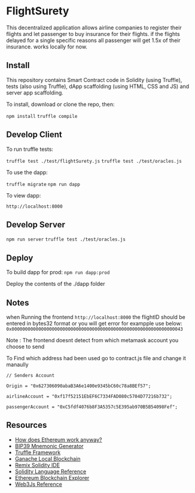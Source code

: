 # FlightSurety

This decentralized application allows airline companies to register their flights and let passenger to buy insurance for their flights. if the flights delayed for a single specific reasons all passenger will get 1.5x of their insurance. works locally for now.

## Install

This repository contains Smart Contract code in Solidity (using Truffle), tests (also using Truffle), dApp scaffolding (using HTML, CSS and JS) and server app scaffolding.

To install, download or clone the repo, then:

`npm install`
`truffle compile`

## Develop Client

To run truffle tests:

`truffle test ./test/flightSurety.js`
`truffle test ./test/oracles.js`

To use the dapp:

`truffle migrate`
`npm run dapp`

To view dapp:

`http://localhost:8000`

## Develop Server

`npm run server`
`truffle test ./test/oracles.js`

## Deploy

To build dapp for prod:
`npm run dapp:prod`

Deploy the contents of the ./dapp folder

## Notes
 when Running the frontend
 `http://localhost:8000`
 the flightID should be entered in bytes32 format or you will get error for exampple use below:
 `0x0000000000000000000000000000000000000000000000000000000000000043`

 Note : The frontend doesnt detect from which metamask account you choose to send

 To Find which address had been used go to contract.js file and change it manaully 

 `// Senders Account`

 `Origin = "0x627306090abaB3A6e1400e9345bC60c78a8BEf57";`

 `airlineAccount = "0xf17f52151EbEF6C7334FAD080c5704D77216b732";`

 `passengerAccount = "0xC5fdf4076b8F3A5357c5E395ab970B5B54098Fef";`



## Resources

* [How does Ethereum work anyway?](https://medium.com/@preethikasireddy/how-does-ethereum-work-anyway-22d1df506369)
* [BIP39 Mnemonic Generator](https://iancoleman.io/bip39/)
* [Truffle Framework](http://truffleframework.com/)
* [Ganache Local Blockchain](http://truffleframework.com/ganache/)
* [Remix Solidity IDE](https://remix.ethereum.org/)
* [Solidity Language Reference](http://solidity.readthedocs.io/en/v0.4.24/)
* [Ethereum Blockchain Explorer](https://etherscan.io/)
* [Web3Js Reference](https://github.com/ethereum/wiki/wiki/JavaScript-API)